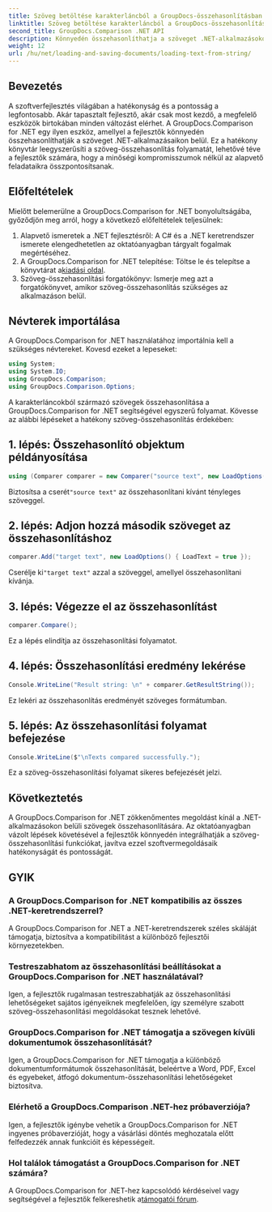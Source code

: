 ```yaml
---
title: Szöveg betöltése karakterláncból a GroupDocs-összehasonlításban .NET-hez
linktitle: Szöveg betöltése karakterláncból a GroupDocs-összehasonlításban .NET-hez
second_title: GroupDocs.Comparison .NET API
description: Könnyedén összehasonlíthatja a szöveget .NET-alkalmazásokon belül a GroupDocs.Comparison könyvtár segítségével. Növelje a hatékonyságot és a pontosságot a zökkenőmentes integrációval.
weight: 12
url: /hu/net/loading-and-saving-documents/loading-text-from-string/
---
```

## Bevezetés
A szoftverfejlesztés világában a hatékonyság és a pontosság a legfontosabb. Akár tapasztalt fejlesztő, akár csak most kezdő, a megfelelő eszközök birtokában minden változást elérhet. A GroupDocs.Comparison for .NET egy ilyen eszköz, amellyel a fejlesztők könnyedén összehasonlíthatják a szöveget .NET-alkalmazásaikon belül. Ez a hatékony könyvtár leegyszerűsíti a szöveg-összehasonlítás folyamatát, lehetővé téve a fejlesztők számára, hogy a minőségi kompromisszumok nélkül az alapvető feladataikra összpontosítsanak.
## Előfeltételek
Mielőtt belemerülne a GroupDocs.Comparison for .NET bonyolultságába, győződjön meg arról, hogy a következő előfeltételek teljesülnek:
1. Alapvető ismeretek a .NET fejlesztésről: A C# és a .NET keretrendszer ismerete elengedhetetlen az oktatóanyagban tárgyalt fogalmak megértéséhez.
2.  A GroupDocs.Comparison for .NET telepítése: Töltse le és telepítse a könyvtárat a[kiadási oldal](https://releases.groupdocs.com/comparison/net/).
3. Szöveg-összehasonlítási forgatókönyv: Ismerje meg azt a forgatókönyvet, amikor szöveg-összehasonlítás szükséges az alkalmazáson belül.

## Névterek importálása
A GroupDocs.Comparison for .NET használatához importálnia kell a szükséges névtereket. Kovesd ezeket a lepeseket:

```csharp
using System;
using System.IO;
using GroupDocs.Comparison;
using GroupDocs.Comparison.Options;
```
A karakterláncokból származó szövegek összehasonlítása a GroupDocs.Comparison for .NET segítségével egyszerű folyamat. Kövesse az alábbi lépéseket a hatékony szöveg-összehasonlítás érdekében:
## 1. lépés: Összehasonlító objektum példányosítása
```csharp
using (Comparer comparer = new Comparer("source text", new LoadOptions() { LoadText = true }))
```
 Biztosítsa a cserét`"source text"` az összehasonlítani kívánt tényleges szöveggel.
## 2. lépés: Adjon hozzá második szöveget az összehasonlításhoz
```csharp
comparer.Add("target text", new LoadOptions() { LoadText = true });
```
 Cserélje ki`"target text"` azzal a szöveggel, amellyel összehasonlítani kívánja.
## 3. lépés: Végezze el az összehasonlítást
```csharp
comparer.Compare();
```
Ez a lépés elindítja az összehasonlítási folyamatot.
## 4. lépés: Összehasonlítási eredmény lekérése
```csharp
Console.WriteLine("Result string: \n" + comparer.GetResultString());
```
Ez lekéri az összehasonlítás eredményét szöveges formátumban.
## 5. lépés: Az összehasonlítási folyamat befejezése
```csharp
Console.WriteLine($"\nTexts compared successfully.");
```
Ez a szöveg-összehasonlítási folyamat sikeres befejezését jelzi.

## Következtetés
A GroupDocs.Comparison for .NET zökkenőmentes megoldást kínál a .NET-alkalmazásokon belüli szövegek összehasonlítására. Az oktatóanyagban vázolt lépések követésével a fejlesztők könnyedén integrálhatják a szöveg-összehasonlítási funkciókat, javítva ezzel szoftvermegoldásaik hatékonyságát és pontosságát.
## GYIK
### A GroupDocs.Comparison for .NET kompatibilis az összes .NET-keretrendszerrel?
A GroupDocs.Comparison for .NET a .NET-keretrendszerek széles skáláját támogatja, biztosítva a kompatibilitást a különböző fejlesztői környezetekben.
### Testreszabhatom az összehasonlítási beállításokat a GroupDocs.Comparison for .NET használatával?
Igen, a fejlesztők rugalmasan testreszabhatják az összehasonlítási lehetőségeket sajátos igényeiknek megfelelően, így személyre szabott szöveg-összehasonlítási megoldásokat tesznek lehetővé.
### GroupDocs.Comparison for .NET támogatja a szövegen kívüli dokumentumok összehasonlítását?
Igen, a GroupDocs.Comparison for .NET támogatja a különböző dokumentumformátumok összehasonlítását, beleértve a Word, PDF, Excel és egyebeket, átfogó dokumentum-összehasonlítási lehetőségeket biztosítva.
### Elérhető a GroupDocs.Comparison .NET-hez próbaverziója?
Igen, a fejlesztők igénybe vehetik a GroupDocs.Comparison for .NET ingyenes próbaverzióját, hogy a vásárlási döntés meghozatala előtt felfedezzék annak funkcióit és képességeit.
### Hol találok támogatást a GroupDocs.Comparison for .NET számára?
 A GroupDocs.Comparison for .NET-hez kapcsolódó kérdéseivel vagy segítségével a fejlesztők felkereshetik a[támogatói fórum](https://forum.groupdocs.com/c/comparison/12).